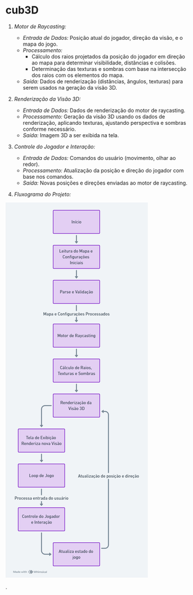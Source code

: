 # cub3D

1. _Motor de Raycasting:_

   - _Entrada de Dados:_ Posição atual do jogador, direção da visão, e o mapa do jogo.
   - _Processamento:_
     - Cálculo dos raios projetados da posição do jogador em direção ao mapa para determinar visibilidade, distâncias e colisões.
     - Determinação das texturas e sombras com base na intersecção dos raios com os elementos do mapa.
   - _Saída:_ Dados de renderização (distâncias, ângulos, texturas) para serem usados na geração da visão 3D.

2. _Renderização da Visão 3D:_

   - _Entrada de Dados:_ Dados de renderização do motor de raycasting.
   - _Processamento:_ Geração da visão 3D usando os dados de renderização, aplicando texturas, ajustando perspectiva e sombras conforme necessário.
   - _Saída:_ Imagem 3D a ser exibida na tela.

3. _Controle do Jogador e Interação:_

   - _Entrada de Dados:_ Comandos do usuário (movimento, olhar ao redor).
   - _Processamento:_ Atualização da posição e direção do jogador com base nos comandos.
   - _Saída:_ Novas posições e direções enviadas ao motor de raycasting.

4. _Fluxograma do Projeto:_

![Cub3D](./assets/fluxograma.png)

.
